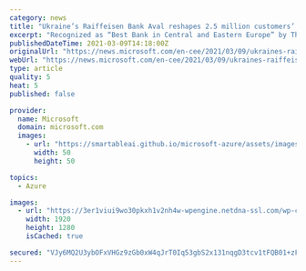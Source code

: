 ```yaml
---
category: news
title: "Ukraine’s Raiffeisen Bank Aval reshapes 2.5 million customers’ experience with Microsoft cloud solutions"
excerpt: "Recognized as “Best Bank in Central and Eastern Europe” by The Banker for the fifth time in a row, Raiffeisen Bank Aval (RBA) always strives to exceed customer expectations and improve customer"
publishedDateTime: 2021-03-09T14:18:00Z
originalUrl: "https://news.microsoft.com/en-cee/2021/03/09/ukraines-raiffeisen-bank-aval-reshapes-2-5-million-customers-experience-with-microsoft-cloud-solutions/"
webUrl: "https://news.microsoft.com/en-cee/2021/03/09/ukraines-raiffeisen-bank-aval-reshapes-2-5-million-customers-experience-with-microsoft-cloud-solutions/"
type: article
quality: 5
heat: 5
published: false

provider:
  name: Microsoft
  domain: microsoft.com
  images:
    - url: "https://smartableai.github.io/microsoft-azure/assets/images/organizations/microsoft.com-50x50.jpg"
      width: 50
      height: 50

topics:
  - Azure

images:
  - url: "https://3er1viui9wo30pkxh1v2nh4w-wpengine.netdna-ssl.com/wp-content/uploads/prod/sites/566/2021/03/1346303369633606739_1346303369633606739.jpg"
    width: 1920
    height: 1280
    isCached: true

secured: "VJy6MQ2U3ybOFxVHGz9zGb0xW4qJrT0Iq53gbS2x131nqgD3tcv1tFQB01+zF2B6JqiDQjFV4lzXUWVsftItSUUTK+UAf+vpdRPaibf7dHOISzcyDlXdZYvuQZy85XjUqFbwCMvoDBQ+XvnMGEgqcvFvvz8IhcP7f6MQOd48Mid3+wc+jCcyhOe3gwDpEPtKFBMGmi6EXdD/q6YuIr2xU3pPpTTh0nU4/PIWDdIGcySYhG9hgVcoqEjU9ypL81Zi0VkesjXypOR8DCgctqOYbABWc3Qyr7rWhwuZM1MPxo+zIjJTxetUR95DxBeo8UaqmYX6BgqKr3xT36I9UAn327LkEjZHDazhimX1r4gEves=;qoN3Hpv4Hyp/zcUJuyWWLw=="
---
```


